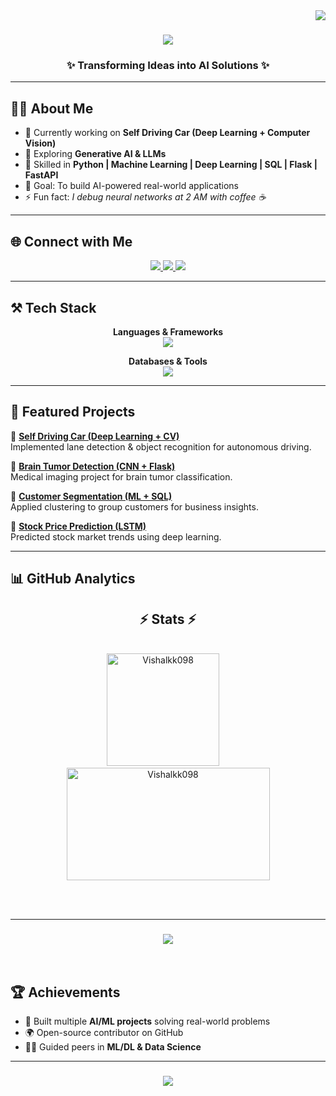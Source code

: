<img align="right" src="https://komarev.com/ghpvc/?username=vishalkanaujiya&label=Profile+Views&color=blueviolet&style=flat-square" />

<h1 align="center">
  <img src="https://readme-typing-svg.demolab.com?font=Righteous&size=38&duration=3000&pause=1000&color=00F5D4&center=true&vCenter=true&width=600&height=70&lines=Hey+There!+%F0%9F%91%8B;I'm+Vishal+Kanaujiya;AI+Engineer+%7C+ML+Developer;Deep+Learning+%7C+FastAPI+%7C+Flask" />
</h1>

<h3 align="center">✨ Transforming Ideas into AI Solutions ✨</h3>

---

## 🧑‍💻 About Me  

- 🔭 Currently working on **Self Driving Car (Deep Learning + Computer Vision)**  
- 🌱 Exploring **Generative AI & LLMs**  
- 🧠 Skilled in **Python | Machine Learning | Deep Learning | SQL | Flask | FastAPI**  
- 🎯 Goal: To build AI-powered real-world applications  
- ⚡ Fun fact: *I debug neural networks at 2 AM with coffee ☕*  

---

## 🌐 Connect with Me  
<div align="center">
  <a href="mailto:vishalkannaujiya144@gmail.com">
    <img src="https://img.shields.io/badge/Gmail-EA4335?style=for-the-badge&logo=gmail&logoColor=white" />
  </a>
  <a href="https://www.linkedin.com/in/vishal-kanaujiya/" target="_blank">
    <img src="https://img.shields.io/badge/LinkedIn-0A66C2?style=for-the-badge&logo=linkedin&logoColor=white" />
  </a>
  <a href="https://your-portfolio-link.com/" target="_blank">
    <img src="https://img.shields.io/badge/Portfolio-FF6F61?style=for-the-badge&logo=firefox&logoColor=white" />
  </a>
</div>

---

## ⚒️ Tech Stack  

<div align="center">
  
  **Languages & Frameworks**  
  <img src="https://skillicons.dev/icons?i=python,tensorflow,pytorch,flask,fastapi,sklearn" /><br>
  
  **Databases & Tools**  
  <img src="https://skillicons.dev/icons?i=mysql,sqlite,git,github,vscode,linux,postman" />
</div>

---

## 🚀 Featured Projects  

🔹 **[Self Driving Car (Deep Learning + CV)](https://github.com/vishalkanaujiya/self-driving-car-dl)**  
Implemented lane detection & object recognition for autonomous driving.  

🔹 **[Brain Tumor Detection (CNN + Flask)](https://github.com/vishalkanaujiya/brain-tumor-detection)**  
Medical imaging project for brain tumor classification.  

🔹 **[Customer Segmentation (ML + SQL)](https://github.com/vishalkanaujiya/customer-segmentation-ml)**  
Applied clustering to group customers for business insights.  

🔹 **[Stock Price Prediction (LSTM)](https://github.com/vishalkanaujiya/stock-price-prediction)**  
Predicted stock market trends using deep learning.  

---

## 📊 GitHub Analytics  
<h2 align="center">⚡ Stats ⚡</h2>
<br/>
<div align=center>
  <img height="180em" src="https://github-readme-stats.vercel.app/api?username=Vishalkk098count_private=true&show_icons=true&theme=react&rank_icon=github&border_radius=10" alt="Vishalkk098" />&nbsp;&nbsp;&nbsp;&nbsp;
  <img width=325 height="180em" src="https://github-readme-stats.vercel.app/api/top-langs/?username=Vishalkk098&hide=Python&langs_count=8&layout=compact&theme=react&border_radius=10&size_weight=0.8&count_weight=0.5&exclude_repo=github-readme-stats" alt="Vishalkk098" />

</div>

<br/><br/>
<hr/>

<h3 align="center">
    <img src="https://readme-typing-svg.herokuapp.com/?font=Righteous&size=25&center=true&vCenter=true&width=500&height=70&duration=4000&lines=Thanks+for+visiting!+✌️;+Shoot+me+a+message+on+Linkedin!;I'm+always+down+to+collab+:)">
</h3>

<br/>

## 🏆 Achievements  

- 🥇 Built multiple **AI/ML projects** solving real-world problems  
- 🌍 Open-source contributor on GitHub  
- 🧑‍🏫 Guided peers in **ML/DL & Data Science**  

---

<h3 align="center">
  <img src="https://readme-typing-svg.herokuapp.com/?font=Righteous&size=28&center=true&vCenter=true&width=700&height=70&duration=4000&color=00F5D4&lines=Thanks+for+stopping+by+✌️;Let's+Connect+and+Build+Amazing+AI+Projects!">
</h3>
